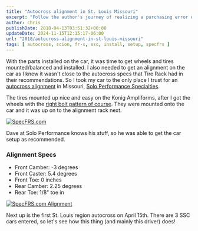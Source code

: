 ```yaml
---
title: "Autocross alignment in St. Louis Missouri"
excerpt: "Follow the author's journey of realizing a purchasing error on car wheels, his hassle to get them replaced, and prepping for an upcoming local autocro..."
author: chris
publishDate: 2018-04-13T03:51:32+00:00
updateDate: 2024-11-15T12:15:17-06:00
url: "2018/autocross-alignment-in-st-louis-missouri"
tags: [ autocross, scion, fr-s, ssc, install, setup, specfrs ]
---
```


With the parts installed on the car, it was time to get wheels and tires mounted/balanced and installed. I also needed to get an alignment on the car as I knew it wasn't close to the autocross specs that Tire Rack had in their recommendations. So I took my car to the only place I trust for an [autocross alignment](https://soloperformance.com/pages/sps-performance-garage-wheel-alignments-tire-installation-and-other-services) in Missouri, [Solo Performance Specialties](https://www.soloperformance.com/).

The tires mounted up nice and easy on the Konig Ampliforms, after I got the wheels with the [right bolt pattern of course](/2018/frs-bolt-pattern-5x100). They were mounted onto the car and it was up on to the alignment rack next.

[![SpecFRS.com](https://farm1.staticflickr.com/889/39569348460_4f34229364_z.jpg)](https://www.flickr.com/photos/chammond/39569348460/in/photostream/)

Dave at Solo Performance knows his stuff, so he was able to get the car setup as recommended.

### Alignment Specs
- Front Camber: -3 degrees
- Front Caster: 5.4 degrees
- Front Toe: 0 inches
- Rear Camber: 2.25 degrees
- Rear Toe: 1/8" toe in

[![SpecFRS.com Alignment](https://farm1.staticflickr.com/792/27530585808_1fe8647719_z.jpg)](https://www.flickr.com/photos/chammond/27530585808/in/photostream/)

Next up is the first St. Louis region autocross on April 15th. There are 3 SSC cars entered, so let's see how this thing (and mainly this driver) does!

